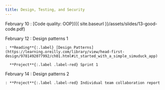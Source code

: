 ```yaml
---
title: Design, Testing, and Security
---
```


February 10
: [Code quality: OOP]({{ site.baseurl }}/assets/slides/13-good-code.pdf)

February 12
: Design patterns 1

    : **Reading**{:.label} [Design Patterns](https://learning.oreilly.com/library/view/head-first-design/9781492077992/ch01.html#it_started_with_a_simple_simuduck_app)

      **Project**{:.label .label-red} Sprint 1

February 14
: Design patterns 2

    : **Project**{:.label .label-red} Individual team collaboration report
